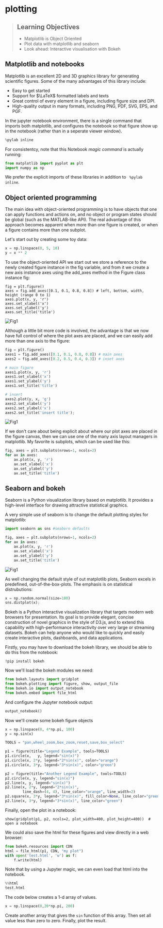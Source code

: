 # plotting

> ## Learning Objectives
> *  Matplotlib is Object Oriented
> *  Plot data with matplotlib and seaborn 
> *  Look ahead: Interactive visualisation with Bokeh


## Matplotlib and notebooks

Matplotlib is an excellent 2D and 3D graphics library for generating scientific figures. Some of the many advantages of this library include:
* Easy to get started
* Support for $\LaTeX$ formatted labels and texts
* Great control of every element in a figure, including figure size and DPI.
* High-quality output in many formats, including PNG, PDF, SVG, EPS, and PGF.

In the jupyter notebook environment, there is a single command that imports both matplotlib, and configures the notebook so that figure show up in the notebook (rather than in a seperate viewer window).

```python
%pylab inline
```

For consistentcy, note that this Notebook _magic command_ is actually running:

```python
from matplotlib import pyplot as plt
import numpy as np
```

We prefer the explicit imports of these libraries in addition to ` %pylab inline`.

## Object oriented programming

The main idea with object-oriented programming is to have objects that one can apply functions and actions on, and no object or program states should be global (such as the MATLAB-like API). The real advantage of this approach becomes apparent when more than one figure is created, or when a figure contains more than one subplot. 

Let's start out by creating some toy data:

```python
x = np.linspace(0, 5, 10)
y = x ** 2
```

To use the object-oriented API we start out we store a reference to the newly created figure instance in the fig variable, and from it we create a new axis instance axes using the add_axes method in the Figure class instance fig:

```
fig = plt.figure()
axes = fig.add_axes([0.1, 0.1, 0.8, 0.8]) # left, bottom, width, height (range 0 to 1)
axes.plot(x, y, 'r')
axes.set_xlabel('x')
axes.set_ylabel('y')
axes.set_title('title')
```

![Fig1](../fig/plt1.png)


Although a little bit more code is involved, the advantage is that we now have full control of where the plot axes are placed, and we can easily add more than one axis to the figure:

```python
fig = plt.figure()
axes1 = fig.add_axes([0.1, 0.1, 0.8, 0.8]) # main axes
axes2 = fig.add_axes([0.2, 0.5, 0.4, 0.3]) # inset axes

# main figure
axes1.plot(x, y, 'r')
axes1.set_xlabel('x')
axes1.set_ylabel('y')
axes1.set_title('title')

# insert
axes2.plot(y, x, 'g')
axes2.set_xlabel('y')
axes2.set_ylabel('x')
axes2.set_title('insert title');
```

![Fig1](../fig/plt2.png)

If we don't care about being explicit about where our plot axes are placed in the figure canvas, then we can use one of the many axis layout managers in matplotlib. My favorite is subplots, which can be used like this:

```python
fig, axes = plt.subplots(nrows=1, ncols=2)
for ax in axes:
    ax.plot(x, y, 'r')
    ax.set_xlabel('x')
    ax.set_ylabel('y')
    ax.set_title('title')
```

## Seaborn and bokeh

Seaborn is a Python visualization library based on matplotlib. It provides a high-level interface for drawing attractive statistical graphics. 

A very simple use of seaborn is to change the default plotting styles for matplotlib:

```python
import seaborn as sns #seaborn defaults
```
```python
fig, axes = plt.subplots(nrows=1, ncols=2)
for ax in axes:
    ax.plot(x, y, 'r')
    ax.set_xlabel('x')
    ax.set_ylabel('y')
    ax.set_title('title')
```

![Fig1](../fig/plt3.png)

As well changing the default style of out matplotlib plots, Seaborn excels in predefined, out-of-the-box-plots. The emphasis is on statistical distrubutions:

```python
x = np.random.normal(size=100)
sns.distplot(x);
```


Bokeh is a Python interactive visualization library that targets modern web browsers for presentation. Its goal is to provide elegant, concise construction of novel graphics in the style of D3.js, and to extend this capability with high-performance interactivity over very large or streaming datasets. Bokeh can help anyone who would like to quickly and easily create interactive plots, dashboards, and data applications.


Firstly, you may have to download the bokeh library, we should be able to do this from the notebook:

```
!pip install bokeh
```
Now we'll load the bokeh modules we need:

```python
from bokeh.layouts import gridplot
from bokeh.plotting import figure, show, output_file
from bokeh.io import output_notebook
from bokeh.embed import file_html
```

And configure the Jupyter notebook output:

```python
output_notebook()
```
Now we'll create some bokeh figure objects

```python
x = np.linspace(0, 4*np.pi, 100)
y = np.sin(x)

TOOLS = "pan,wheel_zoom,box_zoom,reset,save,box_select"

p1 = figure(title="Legend Example", tools=TOOLS)
p1.circle(x,   y, legend="sin(x)")
p1.circle(x, 2*y, legend="2*sin(x)", color="orange")
p1.circle(x, 3*y, legend="3*sin(x)", color="green")

p2 = figure(title="Another Legend Example", tools=TOOLS)
p2.circle(x, y, legend="sin(x)")
p2.line(x, y, legend="sin(x)")
p2.line(x, 2*y, legend="2*sin(x)",
        line_dash=(4, 4), line_color="orange", line_width=2)
p2.square(x, 3*y, legend="3*sin(x)", fill_color=None, line_color="green")
p2.line(x, 3*y, legend="3*sin(x)", line_color="green")
```

Finally, open the plot in a notebook:

```
show(gridplot(p1, p2, ncols=2, plot_width=400, plot_height=400))  # open a notebook
```

We could also save the html for these figures and view directly in a web browser:

```python
from bokeh.resources import CDN
html = file_html(p1, CDN, "my plot")
with open('test.html', 'w') as f:
    f.write(html)
```

Note that by using a Jupyter magic, we can even load that html into the notebook.

```python
%%html
test.html
```


<!--sec data-title="Focus on the positives" data-id="challenge1" data-show=true ces-->


The code below creates a 1-d array of values. 

```python
x = np.linspace(0,20*np.pi, 200)
```

Create another array that gives the `sin` function of this array. Then set all value less than zero to zero. Finally, plot the result.


<!--endsec-->
